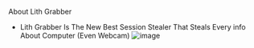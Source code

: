About Lith Grabber
- Lith Grabber Is The New Best Session Stealer That Steals Every info About Computer (Even Webcam)
![image](https://github.com/Binsom7772/LithGrabber/assets/127430980/b637272e-4176-4c59-a1de-d4128b144a89)
